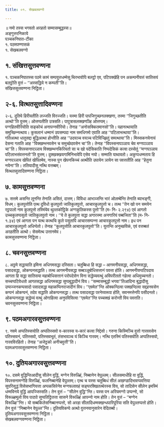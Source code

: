 ```yaml
---
title: ०१. सेखबलवग्गो

---
```

॥ नमो तस्स भगवतो अरहतो सम्मासम्बुद्धस्स॥  
अङ्गुत्तरनिकाये  
पञ्‍चकनिपात-टीका  
१. पठमपण्णासकं  
१. सेखबलवग्गो  


## १. संखित्तसुत्तवण्णना

१. पञ्‍चकनिपातस्स पठमे कामं सम्पयुत्तधम्मेसु थिरभावोपि बलट्ठो एव, पटिपक्खेहि पन अकम्पनीयत्तं सातिसयं बलट्ठोति वुत्तं – ‘‘अस्सद्धिये न कम्पती’’ति।  
संखित्तसुत्तवण्णना निट्ठिता।  


## २-६. वित्थतसुत्तादिवण्णना

२-६. दुतिये हिरीयतीति लज्‍जति विरज्‍जति। यस्मा हिरी पापजिगुच्छनलक्खणा, तस्मा ‘‘जिगुच्छतीति अत्थो’’ति वुत्तम्। ओत्तप्पतीति उत्रसति। पापुत्रासलक्खणञ्हि ओत्तप्पम्।  
पग्गहितवीरियोति सङ्कोचं अनापन्‍नवीरियो। तेनाह ‘‘अनोसक्‍कितमानसो’’ति। पहानत्थायाति समुच्छिन्‍नत्थाय। कुसलानं धम्मानं उपसम्पदा नाम समधिगमो एवाति आह ‘‘पटिलाभत्थाया’’ति।  
गतिअत्था धातुसद्दा बुद्धिअत्था होन्तीति आह ‘‘उदयञ्‍च वयञ्‍च पटिविज्झितुं समत्थाया’’ति। मिस्सकनयेनायं देसना गताति आह ‘‘विक्खम्भनवसेन च समुच्छेदवसेन चा’’ति। तेनाह ‘‘विपस्सनापञ्‍ञाय चेव मग्गपञ्‍ञाय चा’’ति। विपस्सनापञ्‍ञाय विक्खम्भनकिरियतो सा च खो पदेसिकाति निप्पदेसिकं कत्वा दस्सेतुं ‘‘मग्गपञ्‍ञाय पटिलाभसंवत्तनतो’’ति वुत्तम्। दुक्खक्खयगामिनिभावेपि एसेव नयो। सम्माति याथावतो। अकुप्पधम्मताय हि मग्गपञ्‍ञाय खेपितं खेपितमेव, नास्स पुन खेपनकिच्‍चं अत्थीति उपायेन ञायेन सा पवत्ततीति आह ‘‘हेतुना नयेना’’ति। ततियादीसु नत्थि वत्तब्बम्।  
वित्थतसुत्तादिवण्णना निट्ठिता।  


## ७. कामसुत्तवण्णना

७. सत्तमे असन्ति लूनन्ति तेनाति असितं, दात्तम्। विविधा आभञ्‍जन्ति भारं ओलम्बेन्ति तेनाति ब्याभङ्गी, विधम्। कुलपुत्तोति एत्थ दुविधो कुलपुत्तो जातिकुलपुत्तो, आचारकुलपुत्तो च। तत्थ ‘‘तेन खो पन समयेन रट्ठपालो नाम कुलपुत्तो तस्मिंयेव थुल्‍लकोट्ठिके अग्गकुलिकस्स पुत्तो’’ति (म॰ नि॰ २.२९४) एवं आगतो उच्‍चकुलप्पसुतो जातिकुलपुत्तो नाम। ‘‘ये ते कुलपुत्ता सद्धा अगारस्मा अनगारियं पब्बजिता’’ति (म॰ नि॰ १.३४) एवं आगता पन यत्थ कत्थचि कुले पसुतापि आचारसम्पन्‍ना आचारकुलपुत्तो नाम। इध पन आचारकुलपुत्तो अधिप्पेतो। तेनाह ‘‘कुलपुत्तोति आचारकुलपुत्तो’’ति। युत्तन्ति अनुच्छविकं, एवं वत्तब्बतं अरहतीति अत्थो। सेसमेत्थ उत्तानमेव।  
कामसुत्तवण्णना निट्ठिता।  


## ८. चवनसुत्तवण्णना

८. अट्ठमे सद्धायाति इमिना अधिगमसद्धा दस्सिता। चतुब्बिधा हि सद्धा – आगमनीयसद्धा, अधिगमसद्धा, पसादसद्धा, ओकप्पनसद्धाति। तत्थ आगमनीयसद्धा सब्बञ्‍ञुबोधिसत्तानं पवत्ता होति। आगमनीयप्पटिपदाय आगता हि सद्धा सातिसया महाबोधिसत्तानं परोपदेसेन विना सद्धेय्यवत्थुं अविपरीततो गहेत्वा अधिमुच्‍चनतो। सच्‍चप्पटिवेधतो आगतसद्धा अधिगमसद्धा सुप्पबुद्धादीनं विय। ‘‘सम्मासम्बुद्धो भगवा’’तिआदिना बुद्धादीसु उप्पज्‍जनकप्पसादो पसादसद्धा महाकप्पिनराजादीनं विय। ‘‘एवमेत’’न्ति ओक्‍कन्दित्वा पक्खन्दित्वा सद्दहनवसेन कप्पनं ओकप्पनं, तदेव सद्धाति ओकप्पनसद्धा। तत्थ पसादसद्धा परनेय्यरूपा होति, सवनमत्तेनपि पसीदनतो। ओकप्पनसद्धा सद्धेय्यं वत्थुं ओगाहित्वा अनुपविसित्वा ‘‘एवमेत’’न्ति पच्‍चक्खं करोन्ती विय पवत्तति।  
चवनसुत्तवण्णना निट्ठिता।  


## ९. पठमअगारवसुत्तवण्णना

९. नवमे अप्पतिस्सयोति अप्पतिस्सवो व-कारस्स य-कारं कत्वा निद्देसो। गरुना किस्मिञ्‍चि वुत्तो गारववसेन पतिस्सवनं, पतिस्सवो, पतिस्सवभूतं, तंसभावञ्‍च यं किञ्‍चि गारवम्। नत्थि एतस्मिं पतिस्सवोति अप्पतिस्सवो, गारवविरहितो। तेनाह ‘‘अजेट्ठको अनीचवुत्ती’’ति।  
पठमअगारवसुत्तवण्णना निट्ठिता।  


## १०. दुतियअगारवसुत्तवण्णना

१०. दसमे वुद्धिन्तिआदीसु सीलेन वुद्धिं, मग्गेन विरुळ्हिं, निब्बानेन वेपुल्‍लम्। सीलसमाधीहि वा वुद्धिं, विपस्सनामग्गेहि विरुळ्हिं, फलनिब्बानेहि वेपुल्‍लम्। एत्थ च यस्स चतुब्बिधं सीलं अखण्डादिभावप्पवत्तिया सुपरिसुद्धं विसेसभागियत्ता अप्पकसिरेनेव मग्गफलावहं सङ्घरक्खितत्थेरस्स विय, सो तादिसेन सीलेन इमस्मिं धम्मविनये वुद्धिं आपज्‍जिस्सति। तेन वुत्तं – ‘‘सीलेन वुद्धि’’न्ति। यस्स पन अरियमग्गो उप्पन्‍नो, सो विरूळ्हमूलो विय पादपो सुप्पतिट्ठितत्ता सासने विरूळ्हिं आपन्‍नो नाम होति। तेन वुत्तं – ‘‘मग्गेन विरूळ्हि’’न्ति। यो सब्बकिलेसनिब्बानप्पत्तो, सो अरहा सीलादिधम्मक्खन्धपारिपूरिया सति वेपुल्‍लप्पत्तो होति। तेन वुत्तं ‘‘निब्बानेन वेपुल्‍ल’’न्ति। दुतियविकप्पे अत्थो वुत्तनयानुसारेन वेदितब्बो।  
दुतियअगारवसुत्तवण्णना निट्ठिता।  
सेखबलवग्गवण्णना निट्ठिता।  